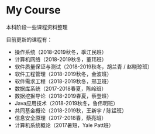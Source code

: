 # My Course
 本科阶段一些课程资料整理

目前更新的课程有：

* 操作系统（2018-2019秋冬，季江民班）
* 计算机网络（2018-2019秋冬，董玮班）
* 软件质量保证与测试（2018-2019秋冬，胡兰青 / 赵晓琼班）
* 软件工程管理（2018-2019秋冬，金波班）
* 软件需求工程（2018-2019秋冬，邢卫班）
* 数据库系统（2017-2018春夏，陈岭班）
* 数据挖掘导论（2018-2019春夏，蔡登班）
* Java应用技术（2018-2019秋冬，鲁伟明班）
* 共同基金概论（2018-2019秋，王新宇 / 陈锰班）
* 信息安全原理（2017-2018春，蔡亮班）
* 计算机系统概论（2017暑短，Yale Patt班）
